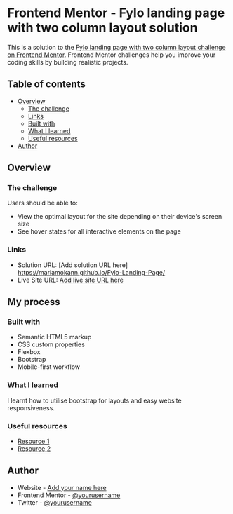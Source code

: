 # Frontend Mentor - Fylo landing page with two column layout solution

This is a solution to the [Fylo landing page with two column layout challenge on Frontend Mentor](https://www.frontendmentor.io/challenges/fylo-landing-page-with-two-column-layout-5ca5ef041e82137ec91a50f5). Frontend Mentor challenges help you improve your coding skills by building realistic projects. 

## Table of contents

- [Overview](#overview)
  - [The challenge](#the-challenge)
  - [Links](#links)
  - [Built with](#built-with)
  - [What I learned](#what-i-learned)
  - [Useful resources](#useful-resources)
- [Author](#author)


## Overview

### The challenge

Users should be able to:

- View the optimal layout for the site depending on their device's screen size
- See hover states for all interactive elements on the page


### Links

- Solution URL: [Add solution URL here] https://mariamokann.github.io/Fylo-Landing-Page/
- Live Site URL: [Add live site URL here](https://your-live-site-url.com)

## My process

### Built with

- Semantic HTML5 markup
- CSS custom properties
- Flexbox
- Bootstrap
- Mobile-first workflow


### What I learned

I learnt how to utilise bootstrap for layouts and easy website responsiveness.


### Useful resources

- [Resource 1](https://www.getbootstrap.com) 
- [Resource 2](https://www.w3schools.com) 

## Author

- Website - [Add your name here](https://www.your-site.com)
- Frontend Mentor - [@yourusername](https://www.frontendmentor.io/profile/MariamOkann)
- Twitter - [@yourusername](https://www.twitter.com/mariam_okan)


